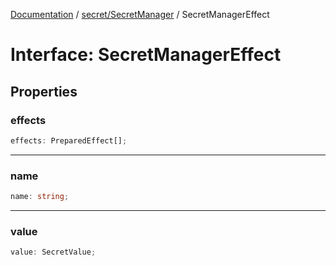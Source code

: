 [Documentation](../../../index.md) / [secret/SecretManager](../index.md) / SecretManagerEffect

# Interface: SecretManagerEffect

## Properties

### effects

```ts
effects: PreparedEffect[];
```

***

### name

```ts
name: string;
```

***

### value

```ts
value: SecretValue;
```
